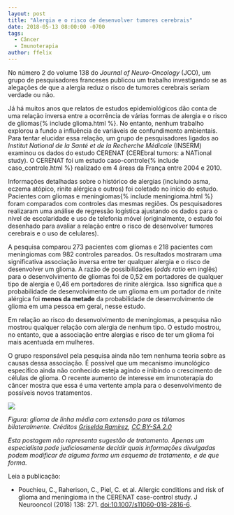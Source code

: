 ```yaml
---
layout: post
title: "Alergia e o risco de desenvolver tumores cerebrais"
date: 2018-05-13 08:00:00 -0700
tags:
  - Câncer
  - Imunoterapia
author: ffelix
---
```


No número 2 do volume 138 do _Journal of Neuro-Oncology_ (JCO), um grupo de pesquisadores franceses publicou um trabalho investigando se as alegações de que a alergia reduz o risco de tumores cerebrais seriam verdade ou não.
<!--more-->

Já há muitos anos que relatos de estudos epidemiológicos dão conta de uma relação inversa entre a ocorrência de várias formas de alergia e o risco de gliomas{% include glioma.html %}. No entanto, nenhum trabalho explorou a fundo a influência de variáveis de confundimento ambientais. Para tentar elucidar essa relação, um grupo de pesquisadores ligados ao _Institut National de la Santé et de la Recherche Médicale_ (INSERM) examinou os dados do estudo CERENAT (CEREbral tumors: a NATional study). O CERENAT foi um estudo caso-controle{% include caso_controle.html %} realizado em 4 áreas da França entre 2004 e 2010.

Informações detalhadas sobre o histórico de alergias (incluindo asma, eczema atópico, rinite alérgica e outros) foi coletado no início do estudo. Pacientes com gliomas e meningiomas{% include meningioma.html %} foram comparados com controles das mesmas regiões. Os pesquisadores realizaram uma análise de regressão logística ajustando os dados para o nível de escolaridade e uso de telefonia móvel (originalmente, o estudo foi desenhado para avaliar a relação entre o risco de desenvolver tumores cerebrais e o uso de celulares).

A pesquisa comparou 273 pacientes com gliomas e 218 pacientes com meningiomas com 982 controles pareados. Os resultados mostraram uma significativa associação inversa entre ter qualquer alergia e o risco de desenvolver um glioma. A razão de possibilidades (_odds ratio_ em inglês) para o desenvolvimento de gliomas foi de 0,52 em portadores de qualquer tipo de alergia e 0,46 em portadores de rinite alérgica. Isso significa que a probabilidade de desenvolvimento de um glioma em um portador de rinite alérgica foi **menos da metade** da probabilidade de desenvolvimento de glioma em uma pessoa em geral, nesse estudo.

Em relação ao risco do desenvolvimento de meningiomas, a pesquisa não mostrou qualquer relação com alergia de nenhum tipo. O estudo mostrou, no entanto, que a associação entre alergias e risco de ter um glioma foi mais acentuada em mulheres.

O grupo responsável pela pesquisa ainda não tem nenhuma teoria sobre as causas dessa associação. É possível que um mecanismo imunológico específico ainda não conhecido esteja agindo e inibindo o crescimento de células de glioma. O recente aumento de interesse em imunoterapia do câncer mostra que essa é uma vertente ampla para o desenvolvimento de possíveis novos tratamentos.

![]({{site.baseurl}}/assets/img/glioma.jpg)

_Figura: glioma de linha média com extensão para os tálamos bilateralmente. Créditos [Griselda Ramírez](https://www.flickr.com/photos/56088233@N08/), [CC BY-SA 2.0](https://creativecommons.org/licenses/by-sa/2.0/)_

_Esta postagem não representa sugestão de tratamento. Apenas um especialista pode judiciosamente decidir quais informações divulgadas podem modificar de alguma forma um esquema de tratamento, e de que forma._

Leia a publicação:
- Pouchieu, C., Raherison, C., Piel, C. et al. Allergic conditions and risk of glioma and meningioma in the CERENAT case-control study. J Neurooncol (2018) 138: 271. [doi:10.1007/s11060-018-2816-6](https://doi.org/10.1007/s11060-018-2816-6).

